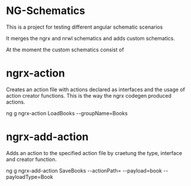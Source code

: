 # NG-Schematics

This is a project for testing different angular schematic scenarios

It merges the ngrx and nrwl schematics and adds custom schematics.

At the moment the custom schematics consist of

# ngrx-action

Creates an action file with actions declared as interfaces and the usage of action creator functions.
This is the way the ngrx codegen produced actions.

ng g ngrx-action LoadBooks --groupName=Books

# ngrx-add-action

Adds an action to the specified action file by craetung the type, interface and creator function.

ng g ngrx-add-action SaveBooks --actionPath=<path to action file> --payload=book --payloadType=Book